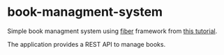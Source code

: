 # book-managment-system

Simple book managment system using [fiber](https://github.com/gofiber/fiber) framework from [this tutorial](https://tutorialedge.net/golang/basic-rest-api-go-fiber/).

The application provides a REST API to manage books.
